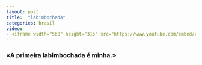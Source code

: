```yaml
---
layout: post
title:  "labimbochada"
categories: brasil
video: 
- <iframe width="560" height="315" src="https://www.youtube.com/embed/cdO3f6oeEr8?rel=0" frameborder="0" allow="autoplay; encrypted-media" allowfullscreen></iframe>
---
```


### «A primeira labimbochada é minha.»


